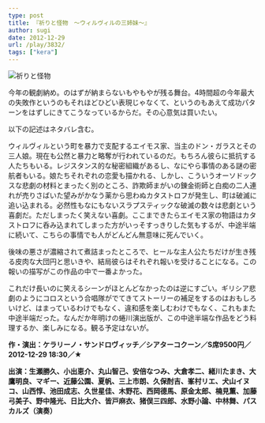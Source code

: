 ```yaml
---
type: post
title: 『祈りと怪物　～ウィルヴィルの三姉妹～』
author: sugi
date: 2012-12-29
url: /play/3832/
tags: ["kera"]
---
```

<img src="http://i0.wp.com/asharpminor.com/wp-content/uploads/2012/12/inori_to_kaibutsu.jpg?resize=168%2C240" alt="祈りと怪物" class="alignleft wp-image-3833" data-recalc-dims="1" />

今年の観劇納め。のはずが納まらないもやもやが残る舞台。4時間超の今年最大の失敗作というのもそれほどひどい表現じゃなくて、というのもあえて成功パターンをはずしにきてこうなっているからだ。その心意気は買いたい。

以下の記述はネタバレ含む。

ウィルヴィルという町を暴力で支配するエイモス家、当主のドン・ガラスとその三人娘。現在も公然と暴力と略奪が行われているのだ。もちろん彼らに抵抗する人たちもいる。レジスタンス的な秘密組織があるし、なにやら事情のある謎の密航者もいる。娘たちそれぞれの恋愛も描かれる、しかし、こういうオーソドックスな悲劇の材料とまったく別のところ、詐欺師まがいの錬金術師と白痴の二人連れが売りさばいた望みがかなう薬から思わぬカタストロフが発生し、町は破滅に追い込まれる。必然性もなにもないスラプスティックな破滅の数々は悲劇という喜劇だ。ただしまったく笑えない喜劇。ここまできたらエイモス家の物語はカタストロフに呑み込まれてしまった方がいっそすっきりした気もするが、中途半端に続いて、こちらの事情でも人がどんどん無意味に死んでいく。

後味の悪さが濃縮されて煮詰まったところで、ヒールな主人公たちだけが生き残る皮肉な大団円と思いきや、結局彼らはそれぞれ報いを受けることになる。この報いの描写がこの作品の中で一番よかった。

これだけ長いのに笑えるシーンがほとんどなかったのは逆にすごい。ギリシア悲劇のようにコロスという合唱隊がでてきてストーリーの補足をするのはおもしろいけど、はまっているわけでもなく、違和感を楽しむわけでもなく、これもまた中途半端だった。なんだか年明けの蜷川演出版が、この中途半端な作品をどう料理するか、楽しみになる。観る予定はないが。

**作・演出：ケラリーノ・サンドロヴィッチ／シアターコクーン／S席9500円／2012-12-29 18:30／★**

**出演：生瀬勝久、小出恵介、丸山智己、安倍なつみ、大倉孝二、緒川たまき、大鷹明良、マギー、近藤公園、夏帆、三上市朗、久保酎吉、峯村リエ、犬山イヌコ、山西惇、池田成志、久世星佳、木野花、西岡德馬、原金太郎、楠見薫、加藤弓美子、野中隆光、日比大介、皆戸麻衣、猪俣三四郎、水野小論、中林舞、パスカルズ（演奏）**
